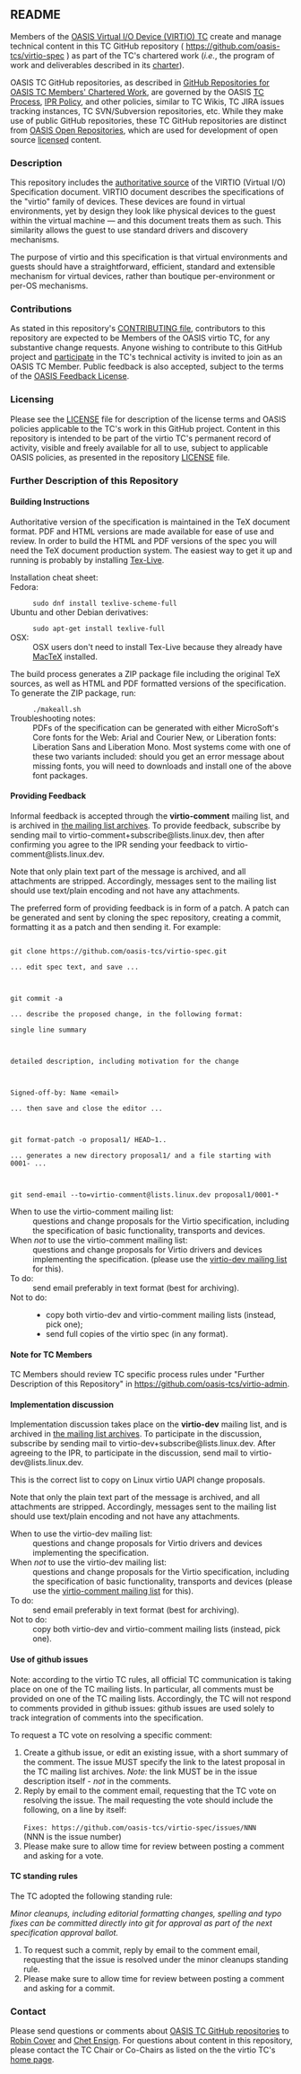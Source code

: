<div>
<h2>README</h2>

<p>Members of the <a href="https://www.oasis-open.org/committees/virtio/">OASIS Virtual I/O Device (VIRTIO) TC</a> create and manage technical content in this TC GitHub repository ( <a href="https://github.com/oasis-tcs/virtio-spec">https://github.com/oasis-tcs/virtio-spec</a> ) as part of the TC's chartered work (<i>i.e.</i>, the program of work and deliverables described in its <a href="https://www.oasis-open.org/committees/virtio/charter.php">charter</a>).</p>

<p>OASIS TC GitHub repositories, as described in <a href="https://www.oasis-open.org/resources/tcadmin/github-repositories-for-oasis-tc-members-chartered-work">GitHub Repositories for OASIS TC Members' Chartered Work</a>, are governed by the OASIS <a href="https://www.oasis-open.org/policies-guidelines/tc-process">TC Process</a>, <a href="https://www.oasis-open.org/policies-guidelines/ipr">IPR Policy</a>, and other policies, similar to TC Wikis, TC JIRA issues tracking instances, TC SVN/Subversion repositories, etc.  While they make use of public GitHub repositories, these TC GitHub repositories are distinct from <a href="https://www.oasis-open.org/resources/open-repositories">OASIS Open Repositories</a>, which are used for development of open source <a href="https://www.oasis-open.org/resources/open-repositories/licenses">licensed</a> content.</p>
</div>

<div>
<h3>Description</h3>

<p>This repository includes the <a href="https://github.com/oasis-tcs/virtio-spec/releases">authoritative source</a> of the VIRTIO (Virtual I/O) Specification document. VIRTIO document describes the specifications of the "virtio" family of devices. These devices are found in virtual environments, yet by design they look like physical devices to the guest within the virtual machine &mdash; and this document treats them as such. This similarity allows the guest to use standard drivers and discovery mechanisms. </p>

<p>The purpose of virtio and this specification is that virtual environments and guests should have a straightforward, efficient, standard and extensible mechanism for virtual devices, rather than boutique per-environment or per-OS mechanisms.</p>
</div>

<div>
<h3>Contributions</h3>
<p>As stated in this repository's <a href="https://github.com/oasis-tcs/virtio-spec/blob/master/CONTRIBUTING.md">CONTRIBUTING file</a>, contributors to this repository are expected to be Members of the OASIS virtio TC, for any substantive change requests.  Anyone wishing to contribute to this GitHub project and <a href="https://www.oasis-open.org/join/participation-instructions">participate</a> in the TC's technical activity is invited to join as an OASIS TC Member.  Public feedback is also accepted, subject to the terms of the <a href="https://www.oasis-open.org/policies-guidelines/ipr#appendixa">OASIS Feedback License</a>.</p>
</div>



<div>
<h3>Licensing</h3>
<p>Please see the <a href="https://github.com/oasis-tcs/virtio-spec/blob/master/LICENSE.md">LICENSE</a> file for description of the license terms and OASIS policies applicable to the TC's work in this GitHub project. Content in this repository is intended to be part of the virtio TC's permanent record of activity, visible and freely available for all to use, subject to applicable OASIS policies, as presented in the repository <a href="https://github.com/oasis-tcs/virtio-spec/blob/master/LICENSE.md">LICENSE</a> file.</p>
</div>

<div>

<h3>Further Description of this Repository</h3>
<h4>Building Instructions</h4>
Authoritative version of the specification is maintained in the
TeX document format. PDF and HTML versions are made available for
ease of use and review.
In order to build the HTML and PDF versions of the spec you will need the
TeX document production system.
The easiest way to get it up and running is probably by installing
<a href="https://www.tug.org/texlive/">Tex-Live</a>.

<dl>Installation cheat sheet:
<dt>Fedora:</dt>
<dd>
<code>
sudo dnf install texlive-scheme-full
</code></dd>
<dt>
Ubuntu and other Debian derivatives:
</dt>
<dd>
<code>
sudo apt-get install texlive-full
</code></dd>
<dt>OSX:<dt>
<dd>OSX users don't need to install Tex-Live because they already have
<a href="http://www.tug.org/mactex/">MacTeX</a> installed.
</dd>
</dl>
<dl>The build process generates a ZIP package file including the
original TeX sources, as well as HTML and PDF formatted
versions of the specification.
<dt>To generate the ZIP package, run:<dt>
<dd>
<code>
./makeall.sh
</code>
</dd>
<dt>Troubleshooting notes:</dt>
<dd> PDFs of the specification can be generated with
either MicroSoft's Core fonts for the Web: Arial and Courier New,
or Liberation fonts: Liberation Sans and Liberation Mono.
Most systems come with one of these two variants included:
should you get an error message about missing fonts,
you will need to downloads and install one of the above
font packages.
<dd>
</dl>
<h4>Providing Feedback</h4>
Informal feedback is accepted through the <strong>virtio-comment</strong> mailing list,
and is archived in <A HREF="https://lore.kernel.org/virtio-comment/">the mailing list archives</A>.
To provide feedback, subscribe by sending mail to
<HREF="mailto:virtio-comment+subscribe@lists.linux.dev">virtio-comment+subscribe@lists.linux.dev</A>,
then after confirming you agree to the IPR sending your feedback to
<HREF="mailto:virtio-comment@lists.linux.dev">virtio-comment@lists.linux.dev</A>.
<p>Note that only plain text part of the message is archived, and all
attachments are stripped. Accordingly, messages sent to the
mailing list should use text/plain encoding and not
have any attachments.
<p>The preferred form of providing feedback is in form of a patch.
A patch can be generated and sent by cloning the spec repository,
creating a commit, formatting it as a patch and then sending it.
For example:
<code>
<p>
git clone https://github.com/oasis-tcs/virtio-spec.git<br>
... edit spec text, and save ...<br>
<p>
git commit -a<br>
... describe the proposed change, in the following format:<br>
single line summary<br>
<br>
detailed description, including motivation for the change<br>
<br>
Signed-off-by: Name &lt;email&gt;<br>
... then save and close the editor ... <br>
<p>
git format-patch -o proposal1/ HEAD~1..<br>
... generates a new directory proposal1/ and a file starting with 0001- ...<br>
<p>
git send-email --to=virtio-comment@lists.linux.dev proposal1/0001-*
</code>

<dl>
<dt>When to use the virtio-comment mailing list:</dt>
<dd>
  questions and change proposals for the Virtio specification,
  including the specification of basic functionality, transports and
  devices.
</dd>

<dt>When <em>not</em> to use the virtio-comment mailing list:</dt>
<dd>
  questions and change proposals for Virtio drivers and devices
  implementing the specification.
  (please use the <A HREF="mailto:virtio-dev@lists.linux.dev"> virtio-dev mailing list</A> for this).
</dd>

<dt>To do:</dt>
<dd>
 send email preferably in text format (best for archiving).
</dd>

<dt>Not to do:</dt>
<dd>
<ul>
<li> copy both virtio-dev and virtio-comment mailing lists (instead, pick one);
<li> send full copies of the virtio spec (in any format).
</ul>
</dd>

</dl>
<h4>Note for TC Members</h4>
<p>TC Members should review TC specific
process rules under "Further Description of this Repository"
in <A
HREF="https://github.com/oasis-tcs/virtio-admin">https://github.com/oasis-tcs/virtio-admin</A>.

</div>
<h4>Implementation discussion</h4>
Implementation discussion takes place on the <strong>virtio-dev</strong> mailing list,
and is archived in <A HREF="https://lore.kernel.org/virtio-dev/">the mailing list archives</A>.
To participate in the discussion, subscribe by sending mail to
<HREF="mailto:virtio-dev+subscribe@lists.linux.dev">
virtio-dev+subscribe@lists.linux.dev</A>.
After agreeing to the IPR, to participate in the discussion, send
mail to <HREF="mailto:virtio-dev@lists.linux.dev">virtio-dev@lists.linux.dev</A>.
<p>This is the correct list to copy on Linux virtio UAPI change proposals.
<p>Note that only the plain text part of the message is archived, and all
attachments are stripped. Accordingly, messages sent to the
mailing list should use text/plain encoding and not
have any attachments.

<dl>
<dt>When to use the virtio-dev mailing list:</dt>
<dd>
  questions and change proposals for Virtio drivers and devices
  implementing the specification.
</dd>

<dt>When <em>not</em> to use the virtio-dev mailing list:</dt>
<dd>
  questions and change proposals for the Virtio specification,
  including the specification of basic functionality, transports and
  devices (please use the <A HREF="mailto:virtio-comment@lists.linux.dev"> virtio-comment mailing list</A> for this).
</dd>
<dt>To do:</dt>
<dd>
 send email preferably in text format (best for archiving).
</dd>

<dt>Not to do:</dt>
<dd>
copy both virtio-dev and virtio-comment mailing lists (instead, pick one).
</dd>
</dl>

<h4>Use of github issues</h4>
Note: according to the virtio TC rules, all official TC communication
is taking place on one of the TC mailing lists.
In particular, all comments must be provided on
one of the TC mailing lists. Accordingly, the TC will not respond
to comments provided in github issues: github issues are
used solely to track integration of comments into the
specification.<p>
To request a TC vote on resolving a specific comment:
<ol>
<li>Create a github issue, or edit an existing issue, with
a short summary of the comment.
The issue MUST specify
the link to the latest proposal in the TC mailing list
archives. <em>Note:</em> the link MUST be in the issue description itself -
<em>not</em> in the comments.</li>
<li>Reply by email to the comment email, requesting that the TC vote
on resolving the issue.
The mail requesting the vote should include the following, on a line by itself:<br>
<code>
Fixes: https://github.com/oasis-tcs/virtio-spec/issues/NNN
</code>
(NNN is the issue number)</li>
<li>Please make sure to allow time for review between posting a comment
and asking for a vote. </li>
</ol>
<h4>TC standing rules</h4>
The TC adopted the following standing rule:
<p>
<em>
Minor cleanups, including editorial formatting changes, spelling
and typo fixes can be committed directly into git for approval as
part of the next specification approval ballot.
</em>
<ol>
<li>To request such a commit, reply by email to the comment email, requesting that the
issue is resolved under the minor cleanups standing rule.
</li>
<li>Please make sure to allow time for review between posting a comment
and asking for a commit. </li>
</ol>

<h3>Contact</h3>
<p>Please send questions or comments about <a href="https://www.oasis-open.org/resources/tcadmin/github-repositories-for-oasis-tc-members-chartered-work">OASIS TC GitHub repositories</a> to <a href="mailto:robin@oasis-open.org">Robin Cover</a> and <a href="mailto:chet.ensign@oasis-open.org">Chet Ensign</a>.  For questions about content in this repository, please contact the TC Chair or Co-Chairs as listed on the the virtio TC's <a href="https://www.oasis-open.org/committees/virtio/">home page</a>.</p>
</div>
